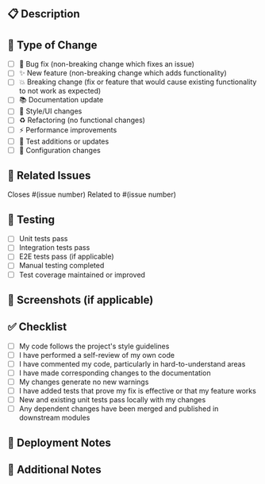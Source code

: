 ## 📋 Description
<!-- Provide a brief description of the changes in this PR -->

## 🎯 Type of Change
- [ ] 🐛 Bug fix (non-breaking change which fixes an issue)
- [ ] ✨ New feature (non-breaking change which adds functionality)
- [ ] 💥 Breaking change (fix or feature that would cause existing functionality to not work as expected)
- [ ] 📚 Documentation update
- [ ] 🎨 Style/UI changes
- [ ] ♻️ Refactoring (no functional changes)
- [ ] ⚡ Performance improvements
- [ ] 🧪 Test additions or updates
- [ ] 🔧 Configuration changes

## 🔗 Related Issues
<!-- Link to any related issues -->
Closes #(issue number)
Related to #(issue number)

## 🧪 Testing
- [ ] Unit tests pass
- [ ] Integration tests pass
- [ ] E2E tests pass (if applicable)
- [ ] Manual testing completed
- [ ] Test coverage maintained or improved

## 📸 Screenshots (if applicable)
<!-- Add screenshots for UI changes -->

## ✅ Checklist
- [ ] My code follows the project's style guidelines
- [ ] I have performed a self-review of my own code
- [ ] I have commented my code, particularly in hard-to-understand areas
- [ ] I have made corresponding changes to the documentation
- [ ] My changes generate no new warnings
- [ ] I have added tests that prove my fix is effective or that my feature works
- [ ] New and existing unit tests pass locally with my changes
- [ ] Any dependent changes have been merged and published in downstream modules

## 🚀 Deployment Notes
<!-- Any special deployment considerations -->

## 📝 Additional Notes
<!-- Any other information that should be included --> 